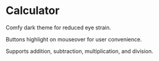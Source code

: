 # Calculator
 
Comfy dark theme for reduced eye strain.

Buttons highlight on mouseover for user convenience.

Supports addition, subtraction, multiplication, and division.
